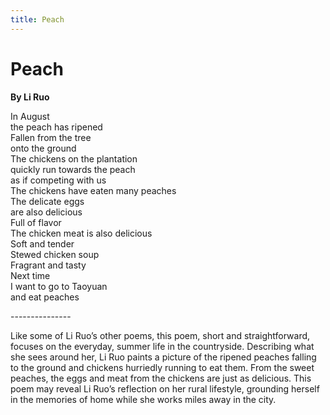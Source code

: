 ```yaml
---
title: Peach
---
```


# Peach
**By Li Ruo**

In August<br />
the peach has ripened<br />
Fallen from the tree<br />
onto the ground<br />
The chickens on the plantation<br />
quickly run towards the peach<br />
as if competing with us<br />
The chickens have eaten many peaches<br />
The delicate eggs<br />
are also delicious<br />
Full of flavor<br />
The chicken meat is also delicious<br />
Soft and tender<br />
Stewed chicken soup<br />
Fragrant and tasty<br />
Next time<br />
I want to go to Taoyuan<br />
and eat peaches<br />

---------------<br />

Like some of Li Ruo’s other poems, this poem, short and straightforward, focuses on the everyday, summer life in the countryside. Describing what she sees around her, Li Ruo paints a picture of the ripened peaches falling to the ground and chickens hurriedly running to eat them. From the sweet peaches, the eggs and meat from the chickens are just as delicious. This poem may reveal Li Ruo’s reflection on her rural lifestyle, grounding herself in the memories of home while she works miles away in the city. 
